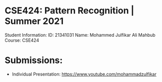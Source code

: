 # CSE424: Pattern Recognition | Summer 2021
Student Information:
ID: 21341031
Name: Mohammed Julfikar Ali Mahbub
Course: CSE424

# Submissions:
- Individual Presentation: https://www.youtube.com/mohammadzulfikar
